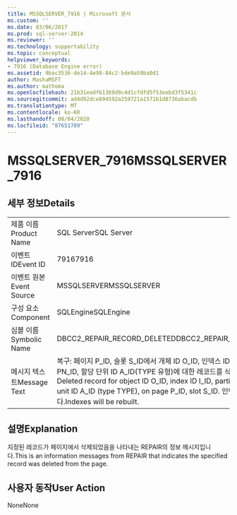 ```yaml
---
title: MSSQLSERVER_7916 | Microsoft 문서
ms.custom: ''
ms.date: 03/06/2017
ms.prod: sql-server-2014
ms.reviewer: ''
ms.technology: supportability
ms.topic: conceptual
helpviewer_keywords:
- 7916 (Database Engine error)
ms.assetid: 9bac3536-de14-4e98-84c2-bde9a59ba0d1
author: MashaMSFT
ms.author: mathoma
ms.openlocfilehash: 21b31eedf61369d9c4d1cfdfd5f53eebd3f5341c
ms.sourcegitcommit: ad4d92dce894592a259721a1571b1d8736abacdb
ms.translationtype: MT
ms.contentlocale: ko-KR
ms.lasthandoff: 08/04/2020
ms.locfileid: "87651709"
---
```

# <a name="mssqlserver_7916"></a><span data-ttu-id="7f3e6-102">MSSQLSERVER_7916</span><span class="sxs-lookup"><span data-stu-id="7f3e6-102">MSSQLSERVER_7916</span></span>
    
## <a name="details"></a><span data-ttu-id="7f3e6-103">세부 정보</span><span class="sxs-lookup"><span data-stu-id="7f3e6-103">Details</span></span>  
  
|||  
|-|-|  
|<span data-ttu-id="7f3e6-104">제품 이름</span><span class="sxs-lookup"><span data-stu-id="7f3e6-104">Product Name</span></span>|<span data-ttu-id="7f3e6-105">SQL Server</span><span class="sxs-lookup"><span data-stu-id="7f3e6-105">SQL Server</span></span>|  
|<span data-ttu-id="7f3e6-106">이벤트 ID</span><span class="sxs-lookup"><span data-stu-id="7f3e6-106">Event ID</span></span>|<span data-ttu-id="7f3e6-107">7916</span><span class="sxs-lookup"><span data-stu-id="7f3e6-107">7916</span></span>|  
|<span data-ttu-id="7f3e6-108">이벤트 원본</span><span class="sxs-lookup"><span data-stu-id="7f3e6-108">Event Source</span></span>|<span data-ttu-id="7f3e6-109">MSSQLSERVER</span><span class="sxs-lookup"><span data-stu-id="7f3e6-109">MSSQLSERVER</span></span>|  
|<span data-ttu-id="7f3e6-110">구성 요소</span><span class="sxs-lookup"><span data-stu-id="7f3e6-110">Component</span></span>|<span data-ttu-id="7f3e6-111">SQLEngine</span><span class="sxs-lookup"><span data-stu-id="7f3e6-111">SQLEngine</span></span>|  
|<span data-ttu-id="7f3e6-112">심볼 이름</span><span class="sxs-lookup"><span data-stu-id="7f3e6-112">Symbolic Name</span></span>|<span data-ttu-id="7f3e6-113">DBCC2_REPAIR_RECORD_DELETED</span><span class="sxs-lookup"><span data-stu-id="7f3e6-113">DBCC2_REPAIR_RECORD_DELETED</span></span>|  
|<span data-ttu-id="7f3e6-114">메시지 텍스트</span><span class="sxs-lookup"><span data-stu-id="7f3e6-114">Message Text</span></span>|<span data-ttu-id="7f3e6-115">복구: 페이지 P_ID, 슬롯 S_ID에서 개체 ID O_ID, 인덱스 ID I_ID, 파티션 ID PN_ID, 할당 단위 ID A_ID(TYPE 유형)에 대한 레코드를 삭제했습니다.</span><span class="sxs-lookup"><span data-stu-id="7f3e6-115">Repair: Deleted record for object ID O_ID, index ID I_ID, partition ID PN_ID, alloc unit ID A_ID (type TYPE), on page P_ID, slot S_ID.</span></span> <span data-ttu-id="7f3e6-116">인덱스를 다시 작성합니다.</span><span class="sxs-lookup"><span data-stu-id="7f3e6-116">Indexes will be rebuilt.</span></span>|  
  
## <a name="explanation"></a><span data-ttu-id="7f3e6-117">설명</span><span class="sxs-lookup"><span data-stu-id="7f3e6-117">Explanation</span></span>  
 <span data-ttu-id="7f3e6-118">지정된 레코드가 페이지에서 삭제되었음을 나타내는 REPAIR의 정보 메시지입니다.</span><span class="sxs-lookup"><span data-stu-id="7f3e6-118">This is an information messages from REPAIR that indicates the specified record was deleted from the page.</span></span>  
  
## <a name="user-action"></a><span data-ttu-id="7f3e6-119">사용자 동작</span><span class="sxs-lookup"><span data-stu-id="7f3e6-119">User Action</span></span>  
 <span data-ttu-id="7f3e6-120">None</span><span class="sxs-lookup"><span data-stu-id="7f3e6-120">None</span></span>  
  
  
